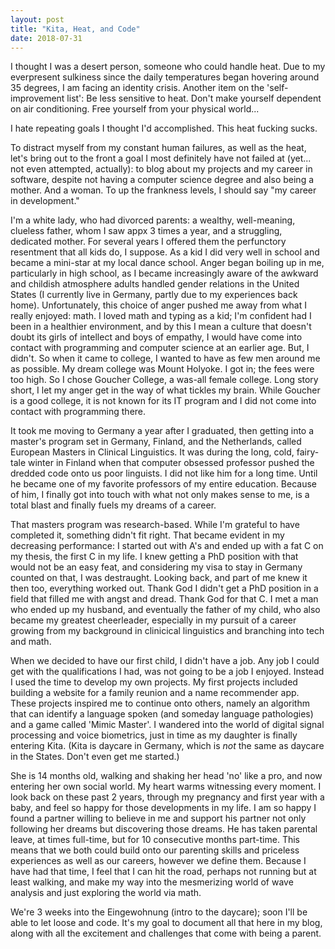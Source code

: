 ```yaml
---
layout: post
title: "Kita, Heat, and Code"
date: 2018-07-31
---
```


I thought I was a desert person, someone who could handle heat. Due to my everpresent sulkiness since the daily temperatures began hovering around 35 degrees, I am facing an identity crisis. Another item on the 'self-improvement list': Be less sensitive to heat.  Don't make yourself dependent on air conditioning. Free yourself from your physical world...

I hate repeating goals I thought I'd accomplished. This heat fucking sucks. 

To distract myself from my constant human failures, as well as the heat, let's bring out to the front a goal I most definitely have not failed at (yet... not even attempted, actually): to blog about my projects and my career in software, despite not having a computer science degree and also being a mother. And a woman. To up the frankness levels, I should say "my career in development." 

I'm a white lady, who had divorced parents: a wealthy, well-meaning, clueless father, whom I saw appx 3 times a year, and a struggling, dedicated mother. For several years I offered them the perfunctory resentment that all kids do, I suppose. As a kid I did very well in school and became a mini-star at my local dance school. Anger began boiling up in me, particularly in high school, as I became increasingly aware of the awkward and childish atmosphere adults handled gender relations in the United States (I currently live in Germany, partly due to my experiences back home). Unfortunately, this choice of anger pushed me away from what I really enjoyed: math. I loved math and typing as a kid; I'm confident had I been in a healthier environment, and by this I mean a culture that doesn't doubt its girls of intellect and boys of empathy, I would have come into contact with programming and computer science at an earlier age. But, I didn't. So when it came to college, I wanted to have as few men around me as possible. My dream college was Mount Holyoke. I got in; the fees were too high. So I chose Goucher College, a was-all female college. Long story short, I let my anger get in the way of what tickles my brain. While Goucher is a good college, it is not known for its IT program and I did not come into contact with programming there. 

It took me moving to Germany a year after I graduated, then getting into a master's program set in Germany, Finland, and the Netherlands, called European Masters in Clinical Linguistics. It was during the long, cold, fairy-tale winter in Finland when that computer obsessed professor pushed the dredded code onto us poor linguists. I did not like him for a long time. Until he became one of my favorite professors of my entire education. Because of him, I finally got into touch with what not only makes sense to me, is a total blast and finally fuels my dreams of a career. 

That masters program was research-based. While I'm grateful to have completed it, something didn't fit right. That became evident in my decreasing performance: I started out with A's and ended up with a fat C on my thesis, the first C in my life. I knew getting a PhD position with that would not be an easy feat, and considering my visa to stay in Germany counted on that, I was destraught. Looking back, and part of me knew it then too, everything worked out. Thank God I didn't get a PhD position in a field that filled me with angst and dread. Thank God for that C. I met a man who ended up my husband, and eventually the father of my child, who also became my greatest cheerleader, especially in my pursuit of a career growing from my background in clinicical linguistics and branching into tech and math. 

When we decided to have our first child, I didn't have a job. Any job I could get with the qualifications I had, was not going to be a job I enjoyed. Instead I used the time to develop my own projects. My first projects included building a website for a family reunion and a name recommender app. These projects inspired me to continue onto others, namely an algorithm that can identify a language spoken (and someday language pathologies) and a game called 'Mimic Master'. I wandered into the world of digital signal processing and voice biometrics, just in time as my daughter is finally entering Kita. (Kita is daycare in Germany, which is *not* the same as daycare in the States. Don't even get me started.) 

She is 14 months old, walking and shaking her head 'no' like a pro, and now entering her own social world. My heart warms witnessing every moment. I look back on these past 2 years, through my pregnancy and first year with a baby, and feel so happy for those developments in my life. I am so happy I found a partner willing to believe in me and support his partner not only following her dreams but discovering those dreams. He has taken parental leave, at times full-time, but for 10 consecutive months part-time. This means that we both could build onto our parenting skills and priceless experiences as well as our careers, however we define them. Because I have had that time, I feel that I can hit the road, perhaps not running but at least walking, and make my way into the mesmerizing world of wave analysis and just exploring the world via math. 

We're 3 weeks into the Eingewohnung (intro to the daycare); soon I'll be able to let loose and code. It's my goal to document all that here in my blog, along with all the excitement and challenges that come with being a parent. 

